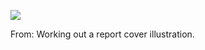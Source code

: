 ![](https://db-feed.s3.amazonaws.com/legacy/Screenshot_from_2020_01_21_14_09_05-1579633812503.png)

From: Working out a report cover illustration.